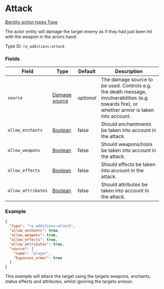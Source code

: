 # Attack
[Bientity action types Type](../bientity_action_types_types.md)

The actor entity will damage the target enemy as if they had just been hit with the weapon in the actors hand.

Type ID: `ra_additions:attack`
### Fields
Field | Type | Default | Description
------|------|---------|-------------
`source` | [Damage source](../data_types/damage_source.md) | _optional_ | The damage source to be used. Controls e.g. the death message, invulnerabilities (e.g. towards fire), or whether armor is taken into account.
`allow_enchants` | [Boolean](../data_types/boolean.md) | false | Should enchantments be taken into account in the attack.
`allow_weapons` | [Boolean](../data_types/boolean.md) | false | Should weapons/tools be taken into account in the attack.
`allow_effects` | [Boolean](../data_types/boolean.md) | false | Should effects be taken into account in the attack.
`allow_attributes` | [Boolean](../data_types/boolean.md) | false | Should attributes be taken into account in the attack.

### Example
```json
{
  "type": "ra_additions:attack",
  "allow_enchants": true,
  "allow_weapons": true,
  "allow_effects": true,
  "allow_attributes": true,
  "source": {
    "name": "player",
    "bypasses_armor": true
  }
}
```
This example will attack the target using the targets weapons, enchants, status effects and attributes, whilst ignoring the targets armour.